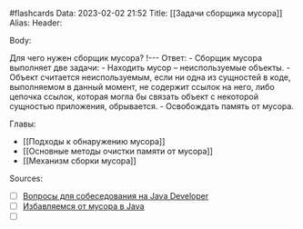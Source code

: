 #flashcards
Data: 2023-02-02 21:52
Title: [[Задачи сборщика мусора]]
Alias:
Header:



Body:



Для чего нужен сборщик мусора?
!---
Ответ:
	- Сборщик мусора выполняет две задачи:
	- Находить мусор – неиспользуемые объекты. 
	- Объект считается неиспользуемым, если ни одна из сущностей в коде, выполняемом в данный момент, не содержит ссылок на него, либо цепочка ссылок, которая могла бы связать объект с некоторой сущностью приложения, обрывается.
	- Освобождать память от мусора.
<!--SR:!2023-02-05,1,130-->





Главы:
- [[Подходы к обнаружению мусора]]
- [[Основные методы очистки памяти от мусора]]
- [[Механизм сборки мусора]]


Sources:
- [ ] [Вопросы для собеседования на Java Developer](https://github.com/enhorse/java-interview/blob/master/README.md#%D0%9E%D0%9E%D0%9F)
- [ ] [Избавляемся от мусора в Java](https://habr.com/ru/company/otus/blog/553996/)
- [ ] []()
